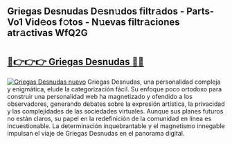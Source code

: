 ## Griegas Desnudas D𝚎sn𝚞dos filtr𝚊dos - Parts-Vo1 Vid𝚎os f𝚘tos - N𝚞evas filtr𝚊ciones atr𝚊ctivas WfQ2G

# <h2><a href="http://mbc19g.tromn.icu/?c=Griegas+Desnudas">🔗👉👉👉 Griegas Desnudas 🔗🔗</a></h2>

[![Griegas Desnudas nuevo](https://i.imgur.com/pEAQMta.gif)](http://mbc19g.tromn.icu/?c=Griegas+Desnudas)
Griegas Desnudas, una personalidad compleja y enigmática, elude la categorización fácil. Su enfoque poco ortodoxo para construir una personalidad web ha magnetizado y ofendido a los observadores, generando debates sobre la expresión artística, la privacidad y las complejidades de las sociedades virtuales. Aunque sus planes futuros no están claros, su papel en la redefinición de la comunidad en línea es incuestionable. La determinación inquebrantable y el magnetismo innegable impulsan el viaje de Griegas Desnudas en el panorama digital.
